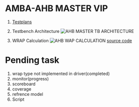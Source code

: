 # AMBA-AHB MASTER VIP

1. [Testplans](https://github.com/psumesh/AMBA-AHB/blob/main/Testplans/ahb_plans.xlsx)

2. Testbench Architecture 
![AHB MASTER TB ARCHITECTURE](https://github.com/psumesh/AMBA-AHB/blob/main/images/ahb_architecture.jpg)


3. WRAP Calculation
![AHB WAP CALCULATION](https://github.com/psumesh/AMBA-AHB/blob/main/images/wrap_calculation.jpg)
  [source code](https://github.com/psumesh/AMBA-AHB/blob/main/uvm_env/uvc/AHB_wrap.sv)



# Pending task 

1. wrap type not implemented in driver(completed)
2. monitor(progress)
3. scoreboard
4. coverage
5. refrence model
6. Script 
 
